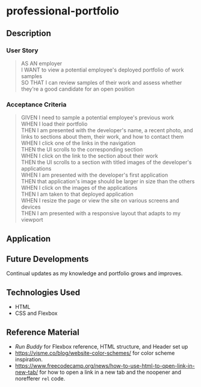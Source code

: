 # professional-portfolio

## Description
  
### User Story
> AS AN employer  
> I WANT to view a potential employee's deployed portfolio of work samples  
> SO THAT I can review samples of their work and assess whether they're a good candidate for an open position  

### Acceptance Criteria
>GIVEN I need to sample a potential employee's previous work  
>WHEN I load their portfolio  
>THEN I am presented with the developer's name, a recent photo, and links to sections about them, their work, and how to contact them  
>WHEN I click one of the links in the navigation  
>THEN the UI scrolls to the corresponding section  
>WHEN I click on the link to the section about their work  
>THEN the UI scrolls to a section with titled images of the developer's applications  
>WHEN I am presented with the developer's first application  
>THEN that application's image should be larger in size than the others  
>WHEN I click on the images of the applications  
>THEN I am taken to that deployed application  
>WHEN I resize the page or view the site on various screens and devices  
>THEN I am presented with a responsive layout that adapts to my viewport
  
## Application
<!-- Link to page
 Describe page by sections
Include GIF of app -->

## Future Developments
Continual updates as my knowledge and portfolio grows and improves.

## Technologies Used
- HTML
- CSS and Flexbox

## Reference Material
- *Run Buddy* for Flexbox reference, HTML structure, and Header set up
- https://visme.co/blog/website-color-schemes/ for color scheme inspiration.
- https://www.freecodecamp.org/news/how-to-use-html-to-open-link-in-new-tab/ for how to open a link in a new tab and the noopener and norefferer `rel` code.
